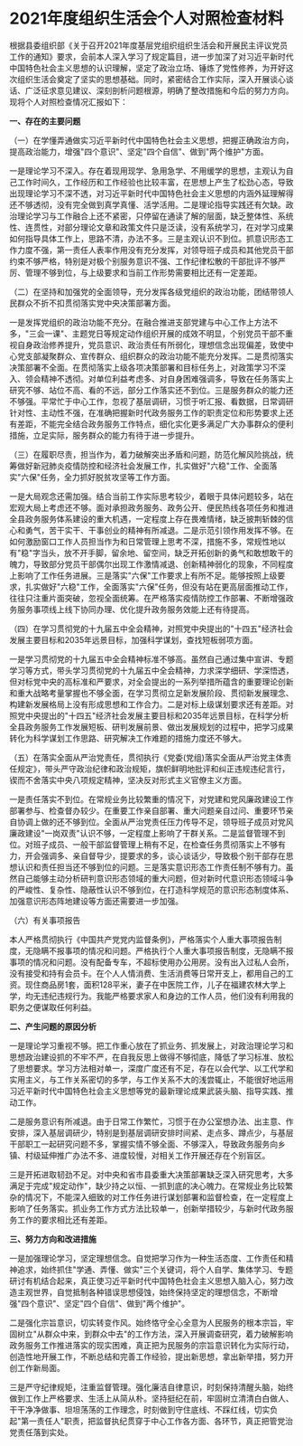 # 2021年度组织生活会个人对照检查材料

根据县委组织部《关于召开2021年度基层党组织组织生活会和开展民主评议党员工作的通知》要求，会前本人深入学习了规定篇目，进一步加深了对习近平新时代中国特色社会主义思想的认识理解，坚定了政治立场、锤炼了党性修养，为开好这次组织生活会奠定了坚实的思想基础。同时，紧密结合工作实际，深入开展谈心谈话、广泛征求意见建议、深刻剖析问题根源，明确了整改措施和今后的努力方向。现将个人对照检查情况汇报如下：

**一、存在的主要问题**

（一）在学懂弄通做实习近平新时代中国特色社会主义思想，把握正确政治方向，提高政治能力，增强"四个意识"、坚定"四个自信"、做到"两个维护"方面。

一是理论学习不深入。存在着现用现学、急用急学、不用缓学的思想，主观认为自己工作时间久，工作经历和工作经验也比较丰富，在思想上产生了松劲心态，导致出现理论学习不深不透，对习近平新时代中国特色社会主义思想的内涵外延理解得还不够透彻，没有完全做到真学真懂、活学活用。二是理论指导实践还有欠缺。政治理论学习与工作融合上还不紧密，只停留在通读了解的层面，缺乏整体性、系统性、连贯性，对部分理论文章和政策文件只是泛读，没有系统学习，在对学习成果如何指导具体工作上，思路不清，办法不多。三是主观认识不到位。抓意识形态工作力度不强，第一责任人表率作用没有充分发挥，对领导班子成员和其他党员干部约束不够严格，特别是对极个别服务意识不强、工作纪律松散的干部批评不够严厉、管理不够到位，与上级要求和当前工作形势需要相比还有一定差距。

（二）在坚持和加强党的全面领导，充分发挥各级党组织的政治功能，团结带领人民群众不折不扣贯彻落实党中央决策部署方面。

一是发挥党组织的政治功能不充分。在融合推进支部党建与中心工作上方法不多，"三会一课"、主题党日等规定动作组织开展的成效不明显，个别党员干部不重视自身政治修养提升，党员意识、政治责任有所弱化，理想信念出现偏差，致使中心党支部凝聚群众、宣传群众、组织群众的政治功能不能充分发挥。二是贯彻落实决策部署不全面。在贯彻落实上级各项决策部署和目标任务上，对政策学习不深入、领会精神不透彻。对单位利益考虑多、对自身困难强调多，导致在任务落实上研究不够、站位不高、看的不远，部分工作落实还不到位。三是服务群众的能力还不够强。平常忙于中心工作，忽视了基层调研，习惯于听汇报、看数据，日常调研针对性、主动性不强，在准确把握新时代政务服务工作的职责定位和形势要求上还有差距，不能完全结合政务服务工作特点，细化实化更多满足广大办事群众的便利措施，立足实际，服务群众的能力有待于进一步提升。

（三）在履职尽责，担当作为，着力破解突出矛盾和问题，防范化解风险挑战，统筹做好新冠肺炎疫情防控和经济社会发展工作，扎实做好"六稳"工作、全面落实"六保"任务，全力抓好脱贫攻坚等工作方面。

一是大局观念还需加强。结合当前工作实际思考较少，着眼于具体问题较多，站在宏观大局上考虑还不够。面对承担政务服务、政务公开、便民热线各项任务和推进全县政务服务体系建设的重大机遇，一定程度上存在畏难情绪，缺乏披荆斩棘的信心和勇气，苦干实干、干事创业的精神有所减退。二是示范引领作用发挥不够。在如何激励窗口工作人员担当作为和日常管理上思考不深，措施不多，常规性地以有"稳"字当头，放不开手脚，留余地、留空间，缺乏开拓创新的勇气和敢想敢干的魄力，导致部分党员干部偶尔出现工作激情减退、创新精神弱化的现象，不同程度上影响了工作任务进展。三是落实"六保"工作要求上有所不足。能够按照上级要求，扎实做好"六稳"工作，全面落实"六保"任务，但没有站在更高层面推动工作，往往只注重片面突破，忽视全面统筹。在严格落实疫情防控工作部署、不断增强政务服务事项线上线下协同办理、优化提升政务服务效能上还有待提高。

（四）在学习贯彻党的十九届五中全会精神，对照党中央提出的"十四五"经济社会发展主要目标和2035年远景目标，加强科学谋划，查找短板弱项方面。

一是学习贯彻党的十九届五中全会精神标准不够高。虽然自己通过集中宣讲、专题学习等方式，带头学习贯彻党的十九届五中全会精神，力求深学细研、学深悟透，但对标党中央的高标准和严要求，对全会提出的一系列举措所蕴含的重要理论创新和重大战略考量掌握也不够全面，在学习贯彻立足新发展阶段、贯彻新发展理念、构建新发展格局上没有形成思想和工作合力。二是对标上级谋划要求还有差距。对照党中央提出的"十四五"经济社会发展主要目标和2035年远景目标，在科学分析全县政务服务工作发展短板、研判发展前景、做出发展规划的过程中，把学习成果转化为科学谋划工作思路、研究解决工作难题的措施力度还不够大。

（五）在落实全面从严治党责任，贯彻执行《党委(党组)落实全面从严治党主体责任规定》，带头严守政治纪律和政治规矩，旗帜鲜明地批评和纠正违规违纪言行，锲而不舍落实中央八项规定精神，坚决反对形式主义官僚主义方面。

一是责任落实不到位。在常规业务比较繁重的情况下，对党建和党风廉政建设工作部署参与、检查督办较少。在重要工作亲自部署、重大问题亲自过问、重要环节亲自协调上做的还不够到位。全面从严治党责任压力传导不足，领导班子成员对党风廉政建设"一岗双责"认识不够，一定程度上影响了干群关系。二是监督管理不到位。对班子成员、一般干部监督管理上稍有不足，在检查任务贯彻落实上不够有力，开会强调多、亲自督导少，提要求的多，谈心谈话少，导致极个别干部存在思想认识和责任担当还不够到位的问题。三是落实意识形态工作责任制不够有力。虽然自己能够主动分析研判意识形态领域的重大问题，但对新时代意识形态领域斗争的严峻性、复杂性、隐蔽性认识不够到位，在打造科学规范的意识形态制度体系、加强意识形态阵地建设等方面还需要进一步加强。

（六）有关事项报告

本人严格贯彻执行《中国共产党党内监督条例》，严格落实个人重大事项报告制度，无隐瞒不报事项的情况和问题。严格执行个人重大事项报告制度，无隐瞒不报事项的情况和问题。没有配备专车，不超标使用办公用房。没有出入过私人会所，没有接受和持有会员卡。在个人人情消费、生活消费等日常开支上，都用自己的工资。现住商品房1套，面积128平米，妻子在中医院工作，儿子在福建农林大学上学，均无违纪违规行为。我能严格要求家人和身边的工作人员，他们没有利用我的职务之便谋取任何利益。

**二、产生问题的原因分析**

一是理论学习重视不够。把工作重心放在了抓业务、抓发展上，对政治理论学习和思想政治建设抓的不牢不严，在自我反思上做得不够彻底，降低了学习标准、放松了思想要求。学习方法相对单一，深度广度还有不足，存在以会代学、以工代学和实用主义，与工作关系密切的多学，与工作关系不大的浅尝辄止，不能很好地运用习近平新时代中国特色社会主义思想等党的最新理论成果武装头脑、指导实践、推动工作。

二是服务意识有所减退。由于日常工作繁忙，习惯于在办公室想办法、出主意、作安排，深入基层调研少，特别是到基层调研安排时间紧、走点多、蹲点少，与基层干部职工一起研究问题不多，掌握实情不够全面、不够深入，导致政务服务向乡镇、村级延伸推广办法不多、进度较慢，对相关工作开展还存在个别盲区。

三是开拓进取韧劲不足。对中央和省市县委重大决策部署缺乏深入研究思考，大多满足于完成"规定动作"，缺少持之以恒、一抓到底的决心魄力。在常规业务比较繁杂的情况下，不能深入细致的对工作任务进行谋划部署和监督检查，在一定程度上影响了任务落实。抓业务工作方式方法比较单一，创新举措较少，与新时代政务服务工作的要求相比还有差距。

**三、努力方向和改进措施**

一是加强理论学习，坚定理想信念。自觉把学习作为一种生活态度、工作责任和精神追求，始终抓住"学通、弄懂、做实"三个关键词，将个人自学、集体学习、专题研讨有机结合起来，真正使习近平新时代中国特色社会主义思想入脑入心，努力改造主观世界，自觉抵制各种错误思想侵蚀，始终保持坚定的理想信念，不断增强"四个意识"、坚定"四个自信"、做到"两个维护"。

二是强化宗旨意识，切实转变作风。始终恪守全心全意为人民服务的根本宗旨，牢固树立"从群众中来，到群众中去"的工作方法，深入开展调查研究，着力破解影响政务服务工作推进落实的现实困难，真正把为民服务的宗旨意识转化为实际行动，创造性地开展工作，不断总结和完善工作经验，提出新思想，拿出新举措，努力开创工作新局面。

三是严守纪律规矩，注重监督管理。强化廉洁自律意识，时刻保持清醒头脑，始终做到工作上严格要求、生活上从简从朴。坚持挺纪在前，牢固树立清清白白做人、干干净净做事、坦坦荡荡的工作理念，时刻做到守住底线、不踩红线，切实负起"第一责任人"职责，把监督执纪贯穿于中心工作各方面、各环节，真正把管党治党责任落到实处。
